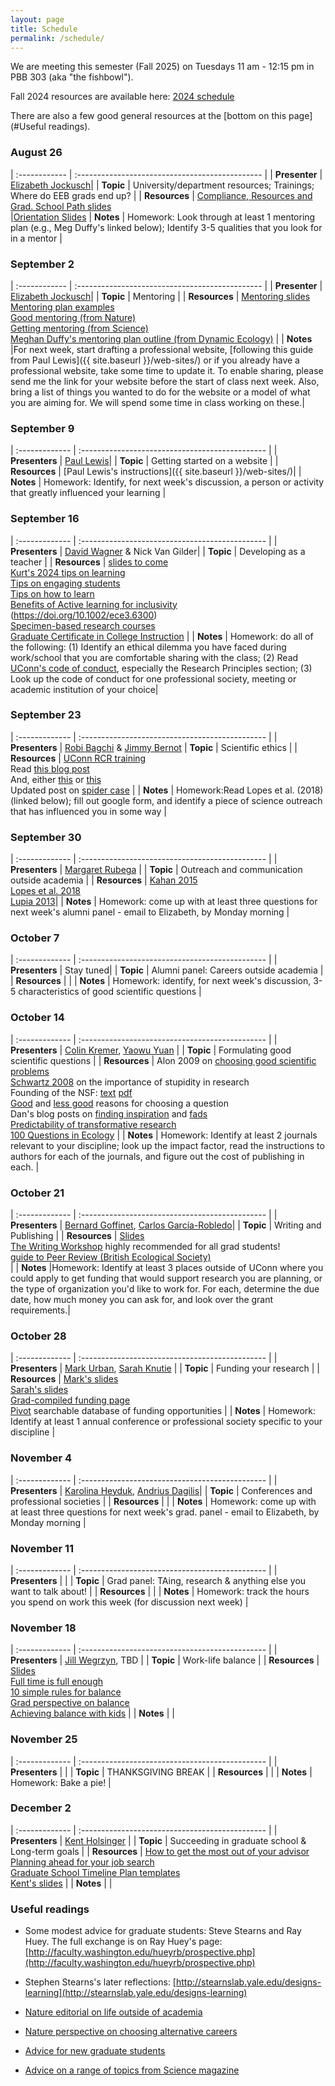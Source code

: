 ```yaml
---
layout: page
title: Schedule
permalink: /schedule/
---
```


We are meeting this semester (Fall 2025) on Tuesdays 11 am - 12:15 pm in PBB 303 (aka "the fishbowl"). 

Fall 2024 resources are available here: [2024 schedule](schedule-F2024)

There are also a few good general resources at the [bottom on this page](#Useful readings).


### August 26    

| :------------ | :---------------------------------------------- |
| **Presenter** | [Elizabeth Jockusch](https://jockusch.eeb.uconn.edu/)|
| **Topic**     | University/department resources; Trainings; Where do EEB grads end up?  |
| **Resources** | [Compliance, Resources and Grad. School Path slides](https://drive.google.com/file/d/1jIW4w4y1Cqs1B93t_R3oWFhGif_oW_oI/view?usp=share_link)<br> |[Orientation Slides](https://drive.google.com/file/d/1-gX9Q1VOLefh2N9taI3H5LHmLmSx1uvj/view?usp=share_link)
| **Notes**     | Homework: Look through at least 1 mentoring plan (e.g., Meg Duffy's linked below); Identify 3-5 qualities that you look for in a mentor |

### September 2 

| :------------ | :---------------------------------------------- |
| **Presenter** | [Elizabeth Jockusch](https://jockusch.eeb.uconn.edu/)|
| **Topic**     | Mentoring |
| **Resources** | [Mentoring slides](https://drive.google.com/file/d/1ZFGmzlu8FG4_NoS5pev-4uVVKXa_U6vc/view?usp=share_link)<br> [Mentoring plan examples](https://drive.google.com/file/d/1PpfFiI6vhKPLf5sS4mJiDPc9UEyL8Hbr/view?usp=share_link)<br>[Good mentoring (from Nature)](http://www.nature.com/nature/journal/v447/n7146/full/447791a.html)<br>[Getting mentoring (from Science)](http://www.sciencemag.org/careers/2014/01/getting-mentoring-you-need)<br>[Meghan Duffy's mentoring plan outline (from Dynamic Ecology)](https://dynamicecology.wordpress.com/2017/01/09/mentoring-plans-a-really-useful-tool-for-pis-and-their-lab-members/) |
| **Notes**     |For next week, start drafting a professional website, [following this guide from Paul Lewis]({{ site.baseurl }}/web-sites/) or if you already have a professional website, take some time to update it. To enable sharing, please send me the link for your website before the start of class next week. Also, bring a list of things you wanted to do for the website or a model of what you are aiming for. We will spend some time in class working on these.|

### September 9  

| :------------- | :---------------------------------------------- |
| **Presenters** | [Paul Lewis](https://plewis.github.io)|
| **Topic**      | Getting started on a website |
| **Resources**  | [Paul Lewis's instructions]({{ site.baseurl }}/web-sites/)|
| **Notes**      | Homework: Identify, for next week's discussion, a person or activity that greatly influenced your learning |

### September 16 

| :------------- | :---------------------------------------------- |
| **Presenters** | [David Wagner](https://scholar.google.com/citations?user=CxLFoH8AAAAJ&hl=en) & Nick Van Gilder|
| **Topic**      | Developing as a teacher |
| **Resources**  | [slides to come]()<br> [Kurt's 2024 tips on learning](https://elphick.lab.uconn.edu/wp-content/uploads/sites/73/2023/09/Dr.SchwenkTeachingtTips_2021.pdf)<br>[Tips on engaging students](https://elphick.lab.uconn.edu/wp-content/uploads/sites/73/2023/09/HarrysTeachingEngagement.pdf)<br>[Tips on how to learn](https://elphick.lab.uconn.edu/wp-content/uploads/sites/73/2023/09/HowBestToLearn_2021.pdf)<br>[Benefits of Active learning for inclusivity](https://doi.org/10.1187/cbe.16-12-0344)<br>(https://doi.org/10.1002/ece3.6300)<br>[Specimen-based research courses](https://doi.org/10.1093/iob/obaa004)<br>[Graduate Certificate in College Instruction](http://gcci.uconn.edu/) |
| **Notes**      | Homework: do all of the following: (1) Identify an ethical dilemma you have faced during work/school that you are comfortable sharing with the class; (2) Read [UConn's code of conduct](https://policy.uconn.edu/2011/05/17/employee-code-of-conduct/), especially the Research Principles section; (3) Look up the code of conduct for one professional society, meeting or academic institution of your choice|

### September 23  

| :------------- | :---------------------------------------------- |
| **Presenters** | [Robi Bagchi](https://bagchi.eeb.uconn.edu/) & [Jimmy Bernot](https://www.bernotlab.org/)
| **Topic**      | Scientific ethics |
| **Resources**  | [UConn RCR training](https://ovpr.uconn.edu/services/rics/responsible-conduct-of-research/)<br>Read [this blog post](https://dynamicecology.wordpress.com/2020/01/31/friday-links-240)<br>And, either [this](https://www.nature.com/articles/d41586-020-00287-y) or [this](https://www.sciencemag.org/news/2020/01/spider-biologist-denies-suspicions-widespread-data-fraud-his-animal-personality)<br>Updated post on [spider case](http://ecoevoevoeco.blogspot.com/2021/05/17-months.html?m=1) |
| **Notes**      | Homework:Read Lopes et al. (2018) (linked below); fill out google form, and identify a piece of science outreach that has influenced you in some way |

### September 30  

| :------------- | :---------------------------------------------- |
| **Presenters** | [Margaret Rubega](http://rubegalab.uconn.edu/) |
| **Topic**      | Outreach and communication outside academia |
| **Resources**  | [Kahan 2015](https://jcom.sissa.it/article/pubid/JCOM_1403_2015_Y04/)<br>[Lopes et al. 2018](https://journals.plos.org/plosbiology/article?id=10.1371/journal.pbio.3000061)<br>[Lupia 2013](https://www.pnas.org/content/110/Supplement_3/14048)|
| **Notes**      | Homework: come up with at least three questions for next week's alumni panel - email to Elizabeth, by Monday morning |

### October 7  

| :------------- | :---------------------------------------------- |
| **Presenters** | Stay tuned|
| **Topic**      | Alumni panel: Careers outside academia |
| **Resources**  |  |
| **Notes**      | Homework: identify, for next week's discussion, 3-5 characteristics of good scientific questions |

 ### October 14  
 
| :------------- | :---------------------------------------------- |
| **Presenters** | [Colin Kremer](https://colinkremer.wordpress.com/), [Yaowu Yuan](https://monkeyflower.uconn.edu/) |
| **Topic**      | Formulating good scientific questions |
| **Resources**  | Alon 2009 on [choosing good scientific problems](http://www.sciencedirect.com/science/article/pii/S1097276509006418) <br>[Schwartz 2008](http://dx.doi.org/10.1242/jcs.033340) on the importance of stupidity in research <br>Founding of the NSF: [text](https://www.nsf.gov/od/lpa/nsf50/vbush1945.htm) [pdf](https://archive.org/details/scienceendlessfr00unit) <br>[Good](https://dynamicecology.wordpress.com/2012/10/20/advice-good-reasons-for-choosing-a-research-project-plus-some-bad-ones/) and [less good](https://dynamicecology.wordpress.com/2011/06/03/advice-weak-reasons-for-choosing-a-research-project/) reasons for choosing a question <br>Dan's blog posts on [finding inspiration](https://ecoevoevoeco.blogspot.com/2019/09/inspiration.html) and [fads](https://ecoevoevoeco.blogspot.com/2019/09/fads.html)<br>[Predictability of transformative research](https://doi.org/10.1016/j.tree.2017.08.012)<br>[100 Questions in Ecology](https:doi.org/10.1111/1365-2745.12025) |
| **Notes**      | Homework: Identify at least 2 journals relevant to your discipline; look up the impact factor, read the instructions to authors for each of the journals, and figure out the cost of publishing in each. |

### October 21   

| :------------- | :---------------------------------------------- |
| **Presenters** | [Bernard Goffinet](https://bryology.uconn.edu/), [Carlos García-Robledo](https://carlosgarciarobledo.org/UCONN/)|
| **Topic**      | Writing and Publishing |
| **Resources**  | [Slides](https://elphick-lab.media.uconn.edu/wp-content/uploads/sites/73/2024/11/EEB5100_2024_writing.pdf)<br>[The Writing Workshop](https://osf.io/z4n3t/) highly recommended for all grad students!<br>[guide to Peer Review (British Ecological Society)](http://www.britishecologicalsociety.org/wp-content/uploads/Publ_Peer-Review-Booklet.pdf)<br> |
| **Notes**      |Homework: Identify at least 3 places outside of UConn where you could apply to get funding that would support research you are planning, or the type of organization you'd like to work for. For each, determine the due date, how much money you can ask for, and look over the grant requirements.|

### October 28    

| :------------- | :---------------------------------------------- |
| **Presenters** | [Mark Urban](http://hydrodictyon.eeb.uconn.edu/people/urban/), [Sarah Knutie](https://www.knutielab.com/) |
| **Topic**      | Funding your research |
| **Resources**  | [Mark's slides](https://drive.google.com/file/d/1p8YoqpXJy93Ilf4h0R15_9mjAvNf2LRZ/view?usp=sharing)<br>[Sarah's slides](https://drive.google.com/file/d/1qpns63eKEmDGURq9dOY201oAqI4zhZ9h/view?usp=sharing)<br>[Grad-compiled funding page](http://hydrodictyon.eeb.uconn.edu/eebedia/index.php/Funding_Sources)<br>[Pivot](https://guides.lib.uconn.edu/grants/Pivot) searchable database of funding opportunities |
| **Notes**      | Homework: Identify at least 1 annual conference or professional society specific to your discipline |

### November 4 

| :------------- | :---------------------------------------------- |
| **Presenters** | [Karolina Heyduk](https://www.kheyduk.net/), [Andrius Dagilis](https://adagilis.github.io/)|
| **Topic**      | Conferences and professional societies |
| **Resources**  |  |
| **Notes**      | Homework: come up with at least three questions for next week's grad. panel - email to Elizabeth, by Monday morning |

### November 11

| :------------- | :---------------------------------------------- |
| **Presenters** |  |
| **Topic**      | Grad panel: TAing, research & anything else you want to talk about! |
| **Resources**  |  |
| **Notes**      | Homework: track the hours you spend on work this week (for discussion next week) |

### November 18   

| :------------- | :---------------------------------------------- |
| **Presenters** | [Jill Wegrzyn](http://plantcompgenomics.com/), TBD |
| **Topic**      | Work-life balance |
| **Resources**  | [Slides](https://elphick-lab.media.uconn.edu/wp-content/uploads/sites/73/2024/12/EEB_5100_24_work-life.pdf)<br>[Full time is full enough](https://www.nature.com/articles/nj7656-175a)<br>[10 simple rules for balance](https://journals.plos.org/ploscompbiol/article?id=10.1371/journal.pcbi.1009124)<br>[Grad perspective on balance](https://www.thetroutlook.com/latest-updates/work-life-balance-a-grad-students-perspective)<br>[Achieving balance with kids](https://www.nature.com/articles/d41586-018-07511-w) |
| **Notes**      |  |

### November 25  

| :------------- | :---------------------------------------------- |
| **Presenters** |  |
| **Topic**      | THANKSGIVING BREAK |
| **Resources**  |  |
| **Notes**      | Homework: Bake a pie! |


### December 2  

| :------------- | :---------------------------------------------- |
| **Presenters** | [Kent Holsinger](http://darwin.eeb.uconn.edu/) |
| **Topic**      | Succeeding in graduate school & Long-term goals |
| **Resources**  | [How to get the most out of your advisor](https://lsa.umich.edu/content/dam/sweetland-assets/sweetland-documents/Graduates/DWG/The-care-and-maintenence-of-your-advisor.pdf)<br>[Planning ahead for your job search](https://www.chronicle.com/article/the-job-search-before-you-apply)<br>[Graduate School Timeline Plan templates](https://osf.io/6djsm/)<br>[Kent's slides](http://hydrodictyon.eeb.uconn.edu/eebedia/images/8/8c/EEB-New-Graduate-Students-2022.pdf) |
| **Notes**      |  |



### Useful readings

* Some modest advice for graduate students: Steve Stearns and Ray Huey. The full exchange is on Ray Huey's page: [http://faculty.washington.edu/hueyrb/prospective.php](http://faculty.washington.edu/hueyrb/prospective.php)

* Stephen Stearns's later reflections: [http://stearnslab.yale.edu/designs-learning](http://stearnslab.yale.edu/designs-learning)

* [Nature editorial on life outside of academia](http://www.nature.com/news/there-is-life-after-academia-1.15808)

* [Nature perspective on choosing alternative careers](http://www.nature.com/news/life-outside-the-lab-the-ones-who-got-away-1.15802)

* [Advice for new graduate students](http://chronicle.com/article/Welcome-to-Graduate-School/148775?cid=megamenu)

* [Advice on a range of topics from Science magazine](http://www.sciencemag.org/careers/outreach)
